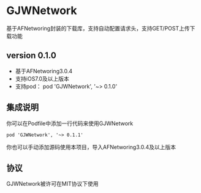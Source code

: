 # GJWNetwork
基于AFNetworing封装的下载库，支持自动配置请求头，支持GET/POST上传下载功能

## version 0.1.0
* 基于AFNetworing3.0.4
* 支持iOS7.0及以上版本
* 支持pod： pod 'GJWNetwork', '~> 0.1.0'

## 集成说明
你可以在Podfile中添加一行代码来使用GJWNetwork
```
pod 'GJWNetwork', '~> 0.1.1'
```
你也可以手动添加源码使用本项目，导入AFNetworing3.0.4及以上版本


## 协议
GJWNetwork被许可在MIT协议下使用
